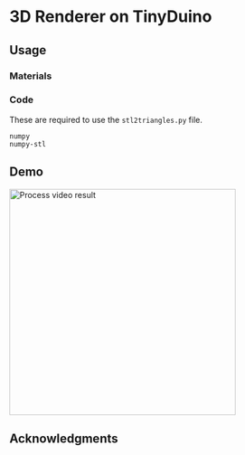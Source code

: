 # 3D Renderer on TinyDuino

## Usage

### Materials

### Code

These are required to use the ```stl2triangles.py``` file.

```
numpy
numpy-stl
```



## Demo

<img src="https://github.com/JuliaPoo/TinyCircuits-3D-Renderer/blob/master/tinyduino_dog_render.gif" alt="Process video result" width="400">

## Acknowledgments

